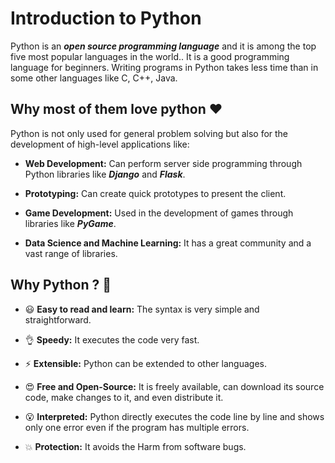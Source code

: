 # Introduction to Python 

Python is an ***open source programming language*** and it is among the top five most popular languages in the world.. It is a good programming language for beginners. Writing programs in Python takes less time than in some other languages like C, C++, Java.

## Why most of them love python :heart:

Python is not only used for general problem solving but also for the development of high-level applications like:

* **Web Development:** Can perform server side programming through Python libraries like ***Django*** and ***Flask***.

* **Prototyping:** Can create quick prototypes to present the client.

* **Game Development:** Used in the development of games through libraries like ***PyGame***.

* **Data Science and Machine Learning:** It has a great community and a vast range of libraries.

## Why Python ? :thinking:

* :smiley: **Easy to read and learn:** The syntax is very simple and straightforward.

* :ok_hand: **Speedy:** It executes the code very fast.

* :zap: **Extensible:** Python can be extended to other languages.

* :heart_eyes: **Free and Open-Source:** It is freely available, can download its source code, make changes to it, and even distribute it.

* :open_mouth: **Interpreted:** Python directly executes the code line by line and shows only one error even if the program has multiple errors.

* :boom: **Protection:** It avoids the Harm from software bugs.




